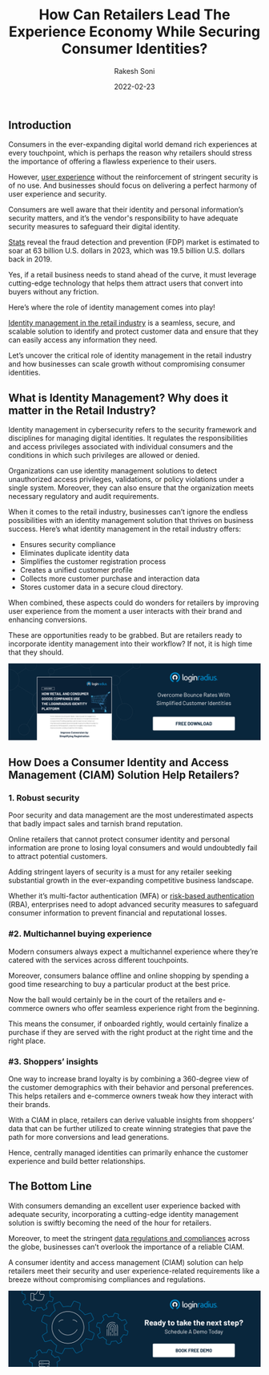 ﻿---
title: "How Can Retailers Lead The Experience Economy While Securing Consumer Identities?"
date: "2022-02-23"
coverImage: "retailers-balance.jpg"
category: ["security"]
featured: false 
author: "Rakesh Soni"
description: "Retail businesses must leverage cutting-edge technology that helps them attract users that convert into buyers. Identity management in the retail industry is a seamless, secure, and scalable solution to identify and protect customer data and ensure that they can easily access any information they need."
metatitle: "How Retailers Can Balance Security and User Experience"
---

## Introduction

Consumers in the ever-expanding digital world demand rich experiences at every touchpoint, which is perhaps the reason why retailers should stress the importance of offering a flawless experience to their users. 

However, [user experience](https://www.loginradius.com/customer-experience-solutions/) without the reinforcement of stringent security is of no use. And businesses should focus on delivering a perfect harmony of user experience and security. 

Consumers are well aware that their identity and personal information’s security matters, and it’s the vendor's responsibility to have adequate security measures to safeguard their digital identity. 

[Stats](https://www.statista.com/statistics/786778/worldwide-fraud-detection-and-prevention-market-size/) reveal the fraud detection and prevention (FDP) market is estimated to soar at 63 billion U.S. dollars in 2023, which was 19.5 billion U.S. dollars back in 2019. 

Yes, if a retail business needs to stand ahead of the curve, it must leverage cutting-edge technology that helps them attract users that convert into buyers without any friction. 

Here’s where the role of identity management comes into play! 

[Identity management in the retail industry](https://www.loginradius.com/industry-retail-and-ecommerce/) is a seamless, secure, and scalable solution to identify and protect customer data and ensure that they can easily access any information they need.

Let’s uncover the critical role of identity management in the retail industry and how businesses can scale growth without compromising consumer identities. 


## What is Identity Management? Why does it matter in the Retail Industry? 

Identity management in cybersecurity refers to the security framework and disciplines for managing digital identities. It regulates the responsibilities and access privileges associated with individual consumers and the conditions in which such privileges are allowed or denied.

Organizations can use identity management solutions to detect unauthorized access privileges, validations, or policy violations under a single system. Moreover, they can also ensure that the organization meets necessary regulatory and audit requirements.

When it comes to the retail industry, businesses can’t ignore the endless possibilities with an identity management solution that thrives on business success. Here’s what identity management in the retail industry offers: 



* Ensures security compliance
* Eliminates duplicate identity data
* Simplifies the customer registration process
* Creates a unified customer profile
* Collects more customer purchase and interaction data
* Stores customer data in a secure cloud directory.

When combined, these aspects could do wonders for retailers by improving user experience from the moment a user interacts with their brand and enhancing conversions. 

These are opportunities ready to be grabbed. But are retailers ready to incorporate identity management into their workflow? If not, it is high time that they should.

**[![retailers-ds](retailers-ds.png)](https://www.loginradius.com/resource/how-retail-and-consumer-goods-companies-use-loginradius-identity-solution/)**


## How Does a Consumer Identity and Access Management (CIAM) Solution Help Retailers?


### 1. Robust security

Poor security and data management are the most underestimated aspects that badly impact sales and tarnish brand reputation.

Online retailers that cannot protect consumer identity and personal information are prone to losing loyal consumers and would undoubtedly fail to attract potential customers.

Adding stringent layers of security is a must for any retailer seeking substantial growth in the ever-expanding competitive business landscape.

Whether it’s multi-factor authentication (MFA) or [risk-based authentication](https://www.loginradius.com/blog/identity/risk-based-authentication/) (RBA), enterprises need to adopt advanced security measures to safeguard consumer information to prevent financial and reputational losses.


### #2. Multichannel buying experience 

Modern consumers always expect a multichannel experience where they’re catered with the services across different touchpoints.

Moreover, consumers balance offline and online shopping by spending a good time researching to buy a particular product at the best price.

Now the ball would certainly be in the court of the retailers and e-commerce owners who offer seamless experience right from the beginning.

This means the consumer, if onboarded rightly, would certainly finalize a purchase if they are served with the right product at the right time and the right place.


### #3. Shoppers’ insights

One way to increase brand loyalty is by combining a 360-degree view of the customer demographics with their behavior and personal preferences. This helps retailers and e-commerce owners tweak how they interact with their brands.

With a CIAM in place, retailers can derive valuable insights from shoppers’ data that can be further utilized to create winning strategies that pave the path for more conversions and lead generations. 

Hence, centrally managed identities can primarily enhance the customer experience and build better relationships.


## The Bottom Line

With consumers demanding an excellent user experience backed with adequate security, incorporating a cutting-edge identity management solution is swiftly becoming the need of the hour for retailers. 

Moreover, to meet the stringent [data regulations and compliances](https://www.loginradius.com/compliances/) across the globe, businesses can’t overlook the importance of a reliable CIAM. 

A consumer identity and access management (CIAM) solution can help retailers meet their security and user experience-related requirements like a breeze without compromising compliances and regulations. 

[![book-a-demo-Consultation](../../assets/book-a-demo-loginradius.png)](https://www.loginradius.com/book-a-demo/)